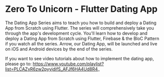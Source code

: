# Zero To Unicorn - Flutter Dating App

The Dating App Series aims to teach you how to build and deploy a Dating App from Scratch using Flutter. The series will comprehensively take you through the app's development cycle. You'll learn how to develop and deploy a Dating App from Scratch using Flutter, Firebase & the BloC Pattern if you watch all the series. Arrow, our Dating App, will be launched and live on iOS and Android devices by the end of the series.

If you want to see video tutorials about how to implement the dating app, please go to: https://www.youtube.com/playlist?list=PLCAZyR6zw2pyyjdifS_AFJf6HA4Ud8R4_

